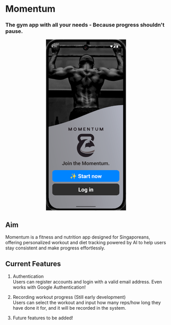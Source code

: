 # Momentum
### The gym app with all your needs - Because progress shouldn't pause.

<p align="center">
    <img src= "./assets/images/MomentumReadmeLogo.png" width="250" >
</p>

## Aim 
Momentum is a fitness and nutrition app designed for Singaporeans, offering personalized workout and diet tracking powered by AI to help users stay consistent and make progress effortlessly.

## Current Features

   1. Authentication\
   Users can register accounts and login with a valid email address. Even works with Google Authentication!

   2. Recording workout progress (Still early development)\
   Users can select the workout and input how many reps/how long they have done it for, and it will be recorded in the system.

   3. Future features to be added!
